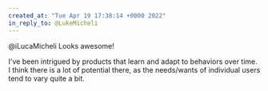 ```yaml
---
created_at: "Tue Apr 19 17:38:14 +0000 2022"
in_reply_to: @LukeMicheli
---
```


@iLucaMicheli Looks awesome!

I've been intrigued by products that learn and adapt to behaviors over time. I think there is a lot of potential there, as the needs/wants of individual users tend to vary quite a bit.